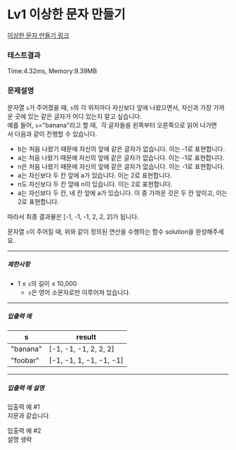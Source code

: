# Lv1 이상한 문자 만들기
 [이상한 문자 만들기 링크]("https://school.programmers.co.kr/learn/courses/30/lessons/142086")

### 테스트결과
 Time:4.32ms, Memory:9.39MB


### 문제설명
<p>문자열 <code>s</code>가&nbsp;주어졌을 때, <code>s</code>의 각 위치마다 자신보다 앞에 나왔으면서, 자신과 가장 가까운 곳에 있는 같은 글자가 어디 있는지 알고 싶습니다.<br>
예를 들어, <code>s</code>="banana"라고 할 때,&nbsp; 각 글자들을 왼쪽부터 오른쪽으로 읽어 나가면서&nbsp;다음과 같이 진행할 수 있습니다.</p>

<ul>
    <li>b는 처음 나왔기 때문에 자신의 앞에 같은 글자가 없습니다. 이는 -1로 표현합니다.</li>
    <li>a는 처음 나왔기 때문에 자신의 앞에 같은 글자가 없습니다. 이는 -1로 표현합니다.</li>
    <li>n은 처음 나왔기 때문에 자신의 앞에 같은 글자가 없습니다. 이는 -1로 표현합니다.</li>
    <li>a는 자신보다 두 칸 앞에 a가 있습니다. 이는 2로 표현합니다.</li>
    <li>n도&nbsp;자신보다 두 칸 앞에 n이 있습니다. 이는 2로 표현합니다.</li>
    <li>a는 자신보다 두 칸, 네 칸 앞에 a가 있습니다. 이 중 가까운 것은 두 칸 앞이고, 이는 2로 표현합니다.</li>
</ul>

<p>따라서 최종 결과물은 [-1, -1, -1, 2, 2, 2]가 됩니다.</p>

<p>문자열 <code>s</code>이 주어질 때, 위와 같이 정의된 연산을 수행하는 함수 solution을 완성해주세요.</p>

<hr>

<h5>제한사항</h5>

<ul>
    <li>1 ≤ <code>s</code>의 길이 ≤ 10,000
<ul>
    <li><code>s</code>은 영어 소문자로만 이루어져 있습니다.</li>
</ul></li>
</ul>

<hr>

<h5>입출력 예</h5>
<table class="table">
<thead><tr>
    <th>s</th>
    <th>result</th>
</tr>
</thead>
<tbody><tr>
    <td>"banana"</td>
    <td>[-1, -1, -1, 2, 2, 2]</td>
</tr>
<tr>
    <td>"foobar"</td>
    <td>[-1, -1, 1, -1, -1, -1]</td>
</tr>
</tbody>
</table>
<hr>

<h5>입출력 예 설명</h5>

<p>입출력 예 #1<br>
지문과 같습니다.</p>

<p>입출력 예 #2<br>
설명 생략</p>
